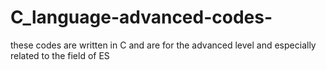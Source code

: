 # C_language-advanced-codes-
these codes are written in C and are for the advanced level and especially related to the field of ES
